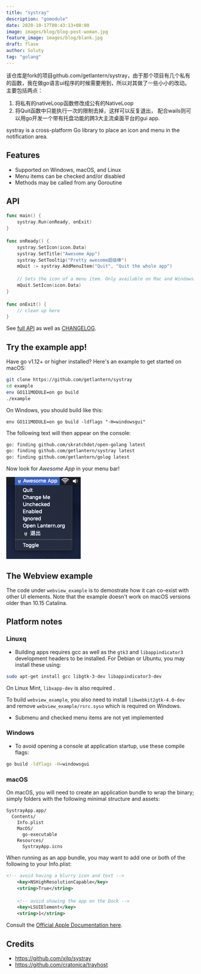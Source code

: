 ```yaml
---
title: "systray"
description: "gomodule"
date: 2020-10-17T00:43:13+08:00
image: images/blog/blog-post-woman.jpg
feature_image: images/blog/blank.jpg
draft: flase
author: Soluty
tag: "golang"
---
```


该仓库是fork的项目github.com/getlantern/systray，由于那个项目有几个私有的函数，我在做go语言ui程序的时候需要用到，所以对其做了一些小小的改动。主要包括两点：

1. 将私有的nativeLoop函数修改成公有的NativeLoop
2. 将Quit函数中只能执行一次的限制去掉，这样可以反复退出， 配合wails则可以用go开发一个带有托盘功能的跨3大主流桌面平台的gui app.

systray is a cross-platform Go library to place an icon and menu in the notification area.

## Features

* Supported on Windows, macOS, and Linux
* Menu items can be checked and/or disabled
* Methods may be called from any Goroutine

## API

```go
func main() {
	systray.Run(onReady, onExit)
}

func onReady() {
	systray.SetIcon(icon.Data)
	systray.SetTitle("Awesome App")
	systray.SetTooltip("Pretty awesome超级棒")
	mQuit := systray.AddMenuItem("Quit", "Quit the whole app")

	// Sets the icon of a menu item. Only available on Mac and Windows.
	mQuit.SetIcon(icon.Data)
}

func onExit() {
	// clean up here
}
```

See [full API](https://pkg.go.dev/github.com/getlantern/systray?tab=doc) as well as [CHANGELOG](https://github.com/getlantern/systray/tree/master/CHANGELOG.md).

## Try the example app!

Have go v1.12+ or higher installed? Here's an example to get started on macOS:

```sh
git clone https://github.com/getlantern/systray
cd example
env GO111MODULE=on go build
./example
```

On Windows, you should build like this:

```
env GO111MODULE=on go build -ldflags "-H=windowsgui"
```

The following text will then appear on the console:


```sh
go: finding github.com/skratchdot/open-golang latest
go: finding github.com/getlantern/systray latest
go: finding github.com/getlantern/golog latest
```

Now look for *Awesome App* in your menu bar!

![Awesome App screenshot](https://github.com/getlantern/systray/raw/master/example/screenshot.png)

## The Webview example

The code under `webview_example` is to demostrate how it can co-exist with other UI elements. Note that the example doesn't work on macOS versions older than 10.15 Catalina.

## Platform notes

### Linuxq

* Building apps requires gcc as well as the `gtk3` and `libappindicator3` development headers to be installed. For Debian or Ubuntu, you may install these using:

```sh
sudo apt-get install gcc libgtk-3-dev libappindicator3-dev
```

On Linux Mint, `libxapp-dev` is also required .

To build `webview_example`, you also need to install `libwebkit2gtk-4.0-dev` and remove `webview_example/rsrc.syso` which is required on Windows.

* Submenu and checked menu items are not yet implemented


### Windows

* To avoid opening a console at application startup, use these compile flags:

```sh
go build -ldflags -H=windowsgui
```

### macOS

On macOS, you will need to create an application bundle to wrap the binary; simply folders with the following minimal structure and assets:

```
SystrayApp.app/
  Contents/
    Info.plist
    MacOS/
      go-executable
    Resources/
      SystrayApp.icns
```

When running as an app bundle, you may want to add one or both of the following to your Info.plist:

```xml
<!-- avoid having a blurry icon and text -->
	<key>NSHighResolutionCapable</key>
	<string>True</string>

	<!-- avoid showing the app on the Dock -->
	<key>LSUIElement</key>
	<string>1</string>
```

Consult the [Official Apple Documentation here](https://developer.apple.com/library/archive/documentation/CoreFoundation/Conceptual/CFBundles/BundleTypes/BundleTypes.html#//apple_ref/doc/uid/10000123i-CH101-SW1).

## Credits

- https://github.com/xilp/systray
- https://github.com/cratonica/trayhost
